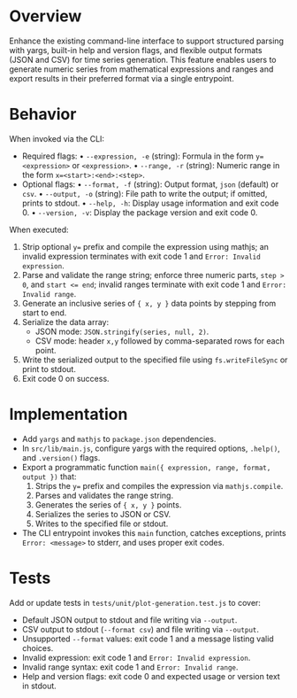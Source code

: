 # Overview

Enhance the existing command-line interface to support structured parsing with yargs, built-in help and version flags, and flexible output formats (JSON and CSV) for time series generation. This feature enables users to generate numeric series from mathematical expressions and ranges and export results in their preferred format via a single entrypoint.

# Behavior

When invoked via the CLI:

- Required flags:
  • `--expression, -e` (string): Formula in the form `y=<expression>` or `<expression>`.
  • `--range, -r` (string): Numeric range in the form `x=<start>:<end>:<step>`.
- Optional flags:
  • `--format, -f` (string): Output format, `json` (default) or `csv`.
  • `--output, -o` (string): File path to write the output; if omitted, prints to stdout.
  • `--help, -h`: Display usage information and exit code 0.
  • `--version, -v`: Display the package version and exit code 0.

When executed:
1. Strip optional `y=` prefix and compile the expression using mathjs; an invalid expression terminates with exit code 1 and `Error: Invalid expression`.
2. Parse and validate the range string; enforce three numeric parts, `step > 0`, and `start <= end`; invalid ranges terminate with exit code 1 and `Error: Invalid range`.
3. Generate an inclusive series of `{ x, y }` data points by stepping from start to end.
4. Serialize the data array:
   - JSON mode: `JSON.stringify(series, null, 2)`.
   - CSV mode: header `x,y` followed by comma-separated rows for each point.
5. Write the serialized output to the specified file using `fs.writeFileSync` or print to stdout.
6. Exit code 0 on success.

# Implementation

- Add `yargs` and `mathjs` to `package.json` dependencies.
- In `src/lib/main.js`, configure yargs with the required options, `.help()`, and `.version()` flags.
- Export a programmatic function `main({ expression, range, format, output })` that:
  1. Strips the `y=` prefix and compiles the expression via `mathjs.compile`.
  2. Parses and validates the range string.
  3. Generates the series of `{ x, y }` points.
  4. Serializes the series to JSON or CSV.
  5. Writes to the specified file or stdout.
- The CLI entrypoint invokes this `main` function, catches exceptions, prints `Error: <message>` to stderr, and uses proper exit codes.

# Tests

Add or update tests in `tests/unit/plot-generation.test.js` to cover:
- Default JSON output to stdout and file writing via `--output`.
- CSV output to stdout (`--format csv`) and file writing via `--output`.
- Unsupported `--format` values: exit code 1 and a message listing valid choices.
- Invalid expression: exit code 1 and `Error: Invalid expression`.
- Invalid range syntax: exit code 1 and `Error: Invalid range`.
- Help and version flags: exit code 0 and expected usage or version text in stdout.
